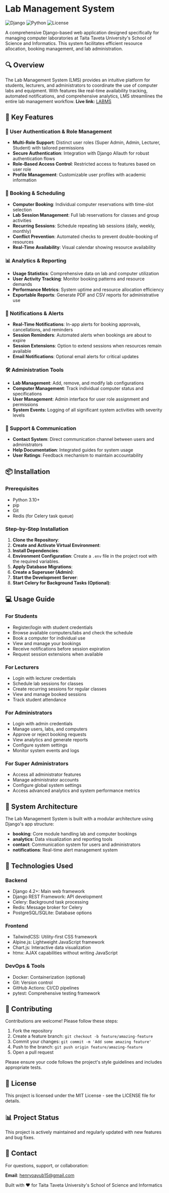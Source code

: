 
# Lab Management System

![Django](https://img.shields.io/badge/Django-5.1-green.svg)
![Python](https://img.shields.io/badge/Python-3.11+-blue.svg)
![License](https://img.shields.io/badge/License-MIT-yellow.svg)

A comprehensive Django-based web application designed specifically for managing computer laboratories at Taita Taveta University's School of Science and Informatics. This system facilitates efficient resource allocation, booking management, and lab administration.

## 🔍 Overview
The Lab Management System (LMS) provides an intuitive platform for students, lecturers, and administrators to coordinate the use of computer labs and equipment. With features like real-time availability tracking, automated notifications, and comprehensive analytics, LMS streamlines the entire lab management workflow.
**Live link:**
[LABMS](https://ttulabs.ayubsoft-inc.systems)

## 🚀 Key Features

### 🔐 User Authentication & Role Management
- **Multi-Role Support**: Distinct user roles (Super Admin, Admin, Lecturer, Student) with tailored permissions
- **Secure Authentication**: Integration with Django Allauth for robust authentication flows
- **Role-Based Access Control**: Restricted access to features based on user role
- **Profile Management**: Customizable user profiles with academic information

### 📅 Booking & Scheduling
- **Computer Booking**: Individual computer reservations with time-slot selection
- **Lab Session Management**: Full lab reservations for classes and group activities
- **Recurring Sessions**: Schedule repeating lab sessions (daily, weekly, monthly)
- **Conflict Prevention**: Automated checks to prevent double-booking of resources
- **Real-Time Availability**: Visual calendar showing resource availability

### 📊 Analytics & Reporting
- **Usage Statistics**: Comprehensive data on lab and computer utilization
- **User Activity Tracking**: Monitor booking patterns and resource demands
- **Performance Metrics**: System uptime and resource allocation efficiency
- **Exportable Reports**: Generate PDF and CSV reports for administrative use

### 🔔 Notifications & Alerts
- **Real-Time Notifications**: In-app alerts for booking approvals, cancellations, and reminders
- **Session Reminders**: Automated alerts when bookings are about to expire
- **Session Extensions**: Option to extend sessions when resources remain available
- **Email Notifications**: Optional email alerts for critical updates

### 🛠️ Administration Tools
- **Lab Management**: Add, remove, and modify lab configurations
- **Computer Management**: Track individual computer status and specifications
- **User Management**: Admin interface for user role assignment and permissions
- **System Events**: Logging of all significant system activities with severity levels

### 💬 Support & Communication
- **Contact System**: Direct communication channel between users and administrators
- **Help Documentation**: Integrated guides for system usage
- **User Ratings**: Feedback mechanism to maintain accountability

## 📦 Installation

### Prerequisites
- Python 3.10+
- pip
- Git
- Redis (for Celery task queue)

### Step-by-Step Installation
1. **Clone the Repository**:
2. **Create and Activate Virtual Environment**:
3. **Install Dependencies**:
4. **Environment Configuration**: Create a `.env` file in the project root with the required variables.
5. **Apply Database Migrations**:
6. **Create a Superuser (Admin)**:
7. **Start the Development Server**:
8. **Start Celery for Background Tasks (Optional)**:

## 💻 Usage Guide

### For Students
- Register/login with student credentials
- Browse available computers/labs and check the schedule
- Book a computer for individual use
- View and manage your bookings
- Receive notifications before session expiration
- Request session extensions when available

### For Lecturers
- Login with lecturer credentials
- Schedule lab sessions for classes
- Create recurring sessions for regular classes
- View and manage booked sessions
- Track student attendance

### For Administrators
- Login with admin credentials
- Manage users, labs, and computers
- Approve or reject booking requests
- View analytics and generate reports
- Configure system settings
- Monitor system events and logs

### For Super Administrators
- Access all administrator features
- Manage administrator accounts
- Configure global system settings
- Access advanced analytics and system performance metrics

## 🧩 System Architecture
The Lab Management System is built with a modular architecture using Django's app structure:

- **booking**: Core module handling lab and computer bookings
- **analytics**: Data visualization and reporting tools
- **contact**: Communication system for users and administrators
- **notifications**: Real-time alert management system

## 🧪 Technologies Used

### Backend
- Django 4.2+: Main web framework
- Django REST Framework: API development
- Celery: Background task processing
- Redis: Message broker for Celery
- PostgreSQL/SQLite: Database options

### Frontend
- TailwindCSS: Utility-first CSS framework
- Alpine.js: Lightweight JavaScript framework
- Chart.js: Interactive data visualization
- htmx: AJAX capabilities without writing JavaScript

### DevOps & Tools
- Docker: Containerization (optional)
- Git: Version control
- GitHub Actions: CI/CD pipelines
- pytest: Comprehensive testing framework

## 🤝 Contributing
Contributions are welcome! Please follow these steps:

1. Fork the repository
2. Create a feature branch: `git checkout -b feature/amazing-feature`
3. Commit your changes: `git commit -m 'Add some amazing feature'`
4. Push to the branch: `git push origin feature/amazing-feature`
5. Open a pull request

Please ensure your code follows the project's style guidelines and includes appropriate tests.

## 📝 License
This project is licensed under the MIT License - see the LICENSE file for details.

## 📊 Project Status
This project is actively maintained and regularly updated with new features and bug fixes.

## 📧 Contact
For questions, support, or collaboration:

**Email**: henryoayub15@gmail.com

Built with ❤️ for Taita Taveta University's School of Science and Informatics
